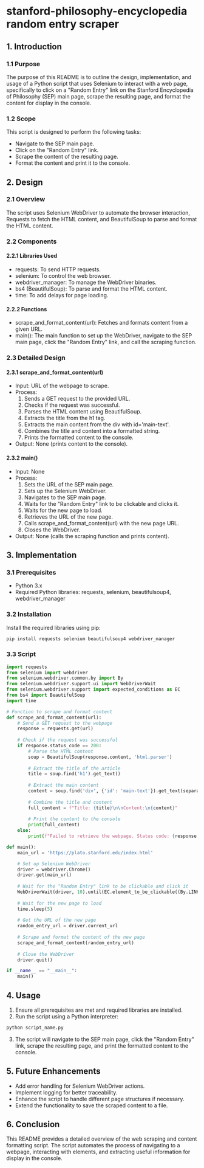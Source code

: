 # stanford-philosophy-encyclopedia random entry scraper

## 1. Introduction

### 1.1 Purpose

The purpose of this README is to outline the design, implementation, and usage of a Python script that uses Selenium to interact with a web page, specifically to click on a "Random Entry" link on the Stanford Encyclopedia of Philosophy (SEP) main page, scrape the resulting page, and format the content for display in the console.

### 1.2 Scope

This script is designed to perform the following tasks:
- Navigate to the SEP main page.
- Click on the "Random Entry" link.
- Scrape the content of the resulting page.
- Format the content and print it to the console.

## 2. Design

### 2.1 Overview

The script uses Selenium WebDriver to automate the browser interaction, Requests to fetch the HTML content, and BeautifulSoup to parse and format the HTML content.

### 2.2 Components

#### 2.2.1 Libraries Used

- requests: To send HTTP requests.
- selenium: To control the web browser.
- webdriver_manager: To manage the WebDriver binaries.
- bs4 (BeautifulSoup): To parse and format the HTML content.
- time: To add delays for page loading.

#### 2.2.2 Functions

- scrape_and_format_content(url): Fetches and formats content from a given URL.
- main(): The main function to set up the WebDriver, navigate to the SEP main page, click the "Random Entry" link, and call the scraping function.

### 2.3 Detailed Design

#### 2.3.1 scrape_and_format_content(url)

- Input: URL of the webpage to scrape.
- Process:
  1. Sends a GET request to the provided URL.
  2. Checks if the request was successful.
  3. Parses the HTML content using BeautifulSoup.
  4. Extracts the title from the h1 tag.
  5. Extracts the main content from the div with id='main-text'.
  6. Combines the title and content into a formatted string.
  7. Prints the formatted content to the console.
- Output: None (prints content to the console).

#### 2.3.2 main()

- Input: None
- Process:
  1. Sets the URL of the SEP main page.
  2. Sets up the Selenium WebDriver.
  3. Navigates to the SEP main page.
  4. Waits for the "Random Entry" link to be clickable and clicks it.
  5. Waits for the new page to load.
  6. Retrieves the URL of the new page.
  7. Calls scrape_and_format_content(url) with the new page URL.
  8. Closes the WebDriver.
- Output: None (calls the scraping function and prints content).

## 3. Implementation

### 3.1 Prerequisites

- Python 3.x
- Required Python libraries: requests, selenium, beautifulsoup4, webdriver_manager

### 3.2 Installation

Install the required libraries using pip:

```sh
pip install requests selenium beautifulsoup4 webdriver_manager
```

### 3.3 Script

```python
import requests
from selenium import webdriver
from selenium.webdriver.common.by import By
from selenium.webdriver.support.ui import WebDriverWait
from selenium.webdriver.support import expected_conditions as EC
from bs4 import BeautifulSoup
import time

# Function to scrape and format content
def scrape_and_format_content(url):
    # Send a GET request to the webpage
    response = requests.get(url)
    
    # Check if the request was successful
    if response.status_code == 200:
        # Parse the HTML content
        soup = BeautifulSoup(response.content, 'html.parser')
        
        # Extract the title of the article
        title = soup.find('h1').get_text()
        
        # Extract the main content
        content = soup.find('div', {'id': 'main-text'}).get_text(separator='\n')
        
        # Combine the title and content
        full_content = f"Title: {title}\n\nContent:\n{content}"
        
        # Print the content to the console
        print(full_content)
    else:
        print(f"Failed to retrieve the webpage. Status code: {response.status_code}")

def main():
    main_url = 'https://plato.stanford.edu/index.html'

    # Set up Selenium WebDriver
    driver = webdriver.Chrome()
    driver.get(main_url)
    
    # Wait for the "Random Entry" link to be clickable and click it
    WebDriverWait(driver, 10).until(EC.element_to_be_clickable((By.LINK_TEXT, "Random Entry"))).click()
    
    # Wait for the new page to load
    time.sleep(5)
    
    # Get the URL of the new page
    random_entry_url = driver.current_url
    
    # Scrape and format the content of the new page
    scrape_and_format_content(random_entry_url)
    
    # Close the WebDriver
    driver.quit()

if __name__ == "__main__":
    main()
```

## 4. Usage

1. Ensure all prerequisites are met and required libraries are installed.
2. Run the script using a Python interpreter:

```sh
python script_name.py
```

3. The script will navigate to the SEP main page, click the "Random Entry" link, scrape the resulting page, and print the formatted content to the console.

## 5. Future Enhancements

- Add error handling for Selenium WebDriver actions.
- Implement logging for better traceability.
- Enhance the script to handle different page structures if necessary.
- Extend the functionality to save the scraped content to a file.

## 6. Conclusion

This README provides a detailed overview of the web scraping and content formatting script. The script automates the process of navigating to a webpage, interacting with elements, and extracting useful information for display in the console.
